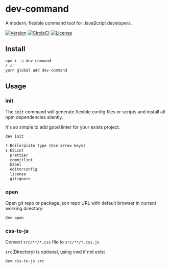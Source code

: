 # dev-command

A modern, flexible command tool for JavaScript developers.

[![Version](https://img.shields.io/npm/v/dev-command.svg)](https://npmjs.org/package/dev-command)
[![CircleCI](https://circleci.com/gh/devrsi0n/dev-command/tree/master.svg?style=shield)](https://circleci.com/gh/devrsi0n/dev-command/tree/master)
[![License](https://img.shields.io/npm/l/dev-command.svg)](https://github.com/devrsi0n/dev-command/blob/master/package.json)

## Install

```sh
npm i -g dev-command
# or
yarn global add dev-command
```

## Usage

### init

The `init` command will generate flexible config files or scripts and install all npm dependencies silently.

It's so simple to add good linter for your exists project.

```sh
dev init

? Boilerplate type (Use arrow keys)
❯ ESLint
  prettier
  commitlint
  babel
  editorconfig
  license
  gitignore
```

### open

Open git repo or package.json repo URL with default browser in current working directory.

```sh
dev open
```

### css-to-js

Convert `src/**/*.css` file to `src/**/*.css.js`

`src`(Directory) is optional, using cwd if not exist

```sh
dev css-to-js src
```
